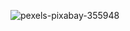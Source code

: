 ![pexels-pixabay-355948](https://user-images.githubusercontent.com/67919419/114104466-92011d00-98d3-11eb-875c-70e9ebc11f31.jpg)
  
  
  <?php
    $status = "Fired up";
  
  ?>

